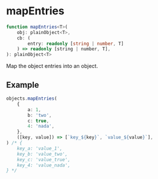 # mapEntries

```ts
function mapEntries<T>(
    obj: plainObject<T>,
    cb: (
        entry: readonly [string | number, T]
    ) => readonly [string | number, T],
): plainObject<T>
```

Map the object entries into an object.

## Example

```ts
objects.mapEntries(
    {
        a: 1,
        b: 'two',
        c: true,
        4: 'nada',
    },
    ([key, value]) => [`key_${key}`, `value_${value}`],
) /* {
    key_a: 'value_1',
    key_b: 'value_two',
    key_c: 'value_true',
    key_4: 'value_nada',
} */
```
